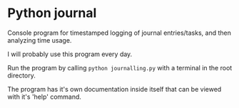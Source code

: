 # Python journal
Console program for timestamped logging of journal entries/tasks, and then analyzing time usage.

I will probably use this program every day.

Run the program by calling `python journalling.py` with a terminal in the root directory.

The program has it's own documentation inside itself that can be viewed with it's 'help' command.
